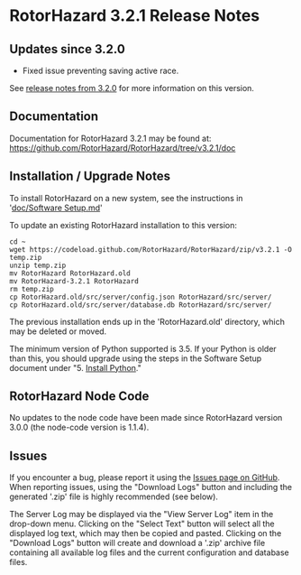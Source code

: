 # RotorHazard 3.2.1 Release Notes

## Updates since 3.2.0

* Fixed issue preventing saving active race.

See [release notes from 3.2.0](RotorHazard%203.2.0%20Release%20Notes.md) for more information on this version.

<a name="documentation"></a>
## Documentation
Documentation for RotorHazard 3.2.1 may be found at:
https://github.com/RotorHazard/RotorHazard/tree/v3.2.1/doc

## Installation / Upgrade Notes
To install RotorHazard on a new system, see the instructions in '[doc/Software Setup.md](https://github.com/RotorHazard/RotorHazard/blob/v3.2.1/doc/Software%20Setup.md)'

To update an existing RotorHazard installation to this version:
```
cd ~
wget https://codeload.github.com/RotorHazard/RotorHazard/zip/v3.2.1 -O temp.zip
unzip temp.zip
mv RotorHazard RotorHazard.old
mv RotorHazard-3.2.1 RotorHazard
rm temp.zip
cp RotorHazard.old/src/server/config.json RotorHazard/src/server/
cp RotorHazard.old/src/server/database.db RotorHazard/src/server/
```
The previous installation ends up in the 'RotorHazard.old' directory, which may be deleted or moved.

The minimum version of Python supported is 3.5. If your Python is older than this, you should upgrade using the steps in the Software Setup document under "5. [Install Python](https://github.com/RotorHazard/RotorHazard/blob/main/doc/Software%20Setup.md#5-install-python)."

## RotorHazard Node Code
No updates to the node code have been made since RotorHazard version 3.0.0 (the node-code version is 1.1.4).

## Issues
If you encounter a bug, please report it using the [Issues page on GitHub](https://github.com/RotorHazard/RotorHazard/issues). When reporting issues, using the "Download Logs" button and including the generated '.zip' file is highly recommended (see below).

The Server Log may be displayed via the "View Server Log" item in the drop-down menu. Clicking on the "Select Text" button will select all the displayed log text, which may then be copied and pasted. Clicking on the "Download Logs" button will create and download a '.zip' archive file containing all available log files and the current configuration and database files.